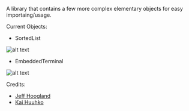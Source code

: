 A library that contains a few more complex elementary objects for easy importaing/usage.

Current Objects:
- SortedList 

![alt text](https://www.enlightenment.org/ss/e-54cb071f9b1dd9.58096433.png "SortedList")
- EmbeddedTerminal 

![alt text](https://www.enlightenment.org/ss/e-54ca23811cf6e3.06249212.png "EmbeddedTerminal") 

Credits: 
- [Jeff Hoogland](http://www.jeffhoogland.com/)
- [Kai Huuhko](https://github.com/kaihu)
